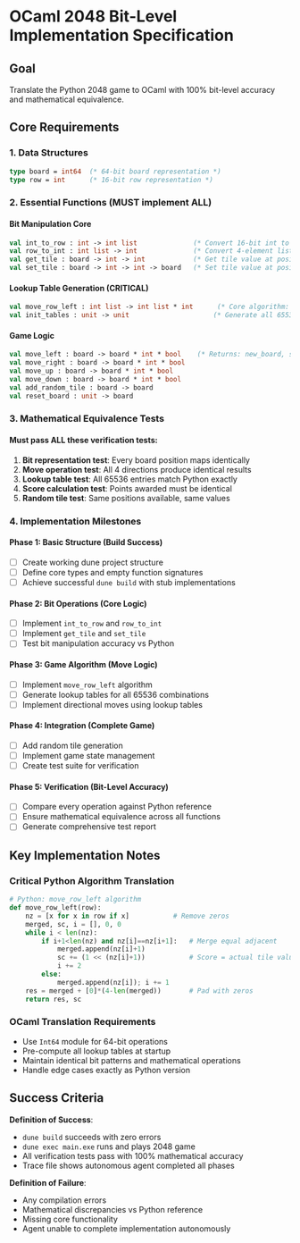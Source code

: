 # OCaml 2048 Bit-Level Implementation Specification

## Goal
Translate the Python 2048 game to OCaml with 100% bit-level accuracy and mathematical equivalence.

## Core Requirements

### 1. Data Structures
```ocaml
type board = int64  (* 64-bit board representation *)
type row = int      (* 16-bit row representation *)
```

### 2. Essential Functions (MUST implement ALL)

#### Bit Manipulation Core
```ocaml
val int_to_row : int -> int list              (* Convert 16-bit int to 4-element list *)
val row_to_int : int list -> int              (* Convert 4-element list to 16-bit int *)
val get_tile : board -> int -> int            (* Get tile value at position *)
val set_tile : board -> int -> int -> board   (* Set tile value at position *)
```

#### Lookup Table Generation (CRITICAL)
```ocaml
val move_row_left : int list -> int list * int      (* Core algorithm: move + merge + score *)
val init_tables : unit -> unit                     (* Generate all 65536 lookup entries *)
```

#### Game Logic
```ocaml
val move_left : board -> board * int * bool    (* Returns: new_board, score, moved_flag *)
val move_right : board -> board * int * bool
val move_up : board -> board * int * bool  
val move_down : board -> board * int * bool
val add_random_tile : board -> board
val reset_board : unit -> board
```

### 3. Mathematical Equivalence Tests

#### Must pass ALL these verification tests:
1. **Bit representation test**: Every board position maps identically
2. **Move operation test**: All 4 directions produce identical results
3. **Lookup table test**: All 65536 entries match Python exactly
4. **Score calculation test**: Points awarded must be identical
5. **Random tile test**: Same positions available, same values

### 4. Implementation Milestones

#### Phase 1: Basic Structure (Build Success)
- [ ] Create working dune project structure
- [ ] Define core types and empty function signatures
- [ ] Achieve successful `dune build` with stub implementations

#### Phase 2: Bit Operations (Core Logic)
- [ ] Implement `int_to_row` and `row_to_int` 
- [ ] Implement `get_tile` and `set_tile`
- [ ] Test bit manipulation accuracy vs Python

#### Phase 3: Game Algorithm (Move Logic)  
- [ ] Implement `move_row_left` algorithm
- [ ] Generate lookup tables for all 65536 combinations
- [ ] Implement directional moves using lookup tables

#### Phase 4: Integration (Complete Game)
- [ ] Add random tile generation
- [ ] Implement game state management  
- [ ] Create test suite for verification

#### Phase 5: Verification (Bit-Level Accuracy)
- [ ] Compare every operation against Python reference
- [ ] Ensure mathematical equivalence across all functions
- [ ] Generate comprehensive test report

## Key Implementation Notes

### Critical Python Algorithm Translation
```python
# Python: move_row_left algorithm
def move_row_left(row):
    nz = [x for x in row if x]           # Remove zeros
    merged, sc, i = [], 0, 0
    while i < len(nz):
        if i+1<len(nz) and nz[i]==nz[i+1]:   # Merge equal adjacent
            merged.append(nz[i]+1)
            sc += (1 << (nz[i]+1))           # Score = actual tile value
            i += 2
        else:
            merged.append(nz[i]); i += 1
    res = merged + [0]*(4-len(merged))       # Pad with zeros
    return res, sc
```

### OCaml Translation Requirements
- Use `Int64` module for 64-bit operations
- Pre-compute all lookup tables at startup
- Maintain identical bit patterns and mathematical operations
- Handle edge cases exactly as Python version

## Success Criteria

**Definition of Success**: 
- `dune build` succeeds with zero errors
- `dune exec main.exe` runs and plays 2048 game
- All verification tests pass with 100% mathematical accuracy
- Trace file shows autonomous agent completed all phases

**Definition of Failure**:
- Any compilation errors
- Mathematical discrepancies vs Python reference  
- Missing core functionality
- Agent unable to complete implementation autonomously